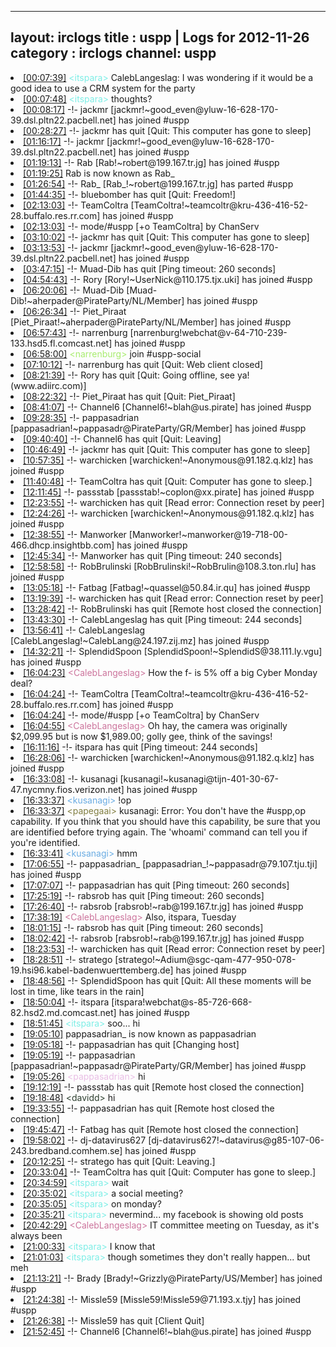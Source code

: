 
---
layout: irclogs
title : uspp | Logs for 2012-11-26
category : irclogs
channel: uspp
---
<li class="logitem"><a href="#00:07:39" name="00:07:39" class="time">[00:07:39]</a> <span class="person" style="color:#7deee6">&lt;itspara&gt;</span> CalebLangeslag: I was wondering if it would be a good idea to use a CRM system for the party </li>
<li class="logitem"><a href="#00:07:48" name="00:07:48" class="time">[00:07:48]</a> <span class="person" style="color:#7deee6">&lt;itspara&gt;</span> thoughts? </li>
<li class="logitem"><a href="#00:08:17" name="00:08:17" class="time">[00:08:17]</a> -!- <span class="join">jackmr</span> [jackmr!~good_even@yluw-16-628-170-39.dsl.pltn22.pacbell.net] has joined #uspp </li>
<li class="logitem"><a href="#00:28:27" name="00:28:27" class="time">[00:28:27]</a> -!- <span class="quit">jackmr</span> has quit [Quit: This computer has gone to sleep] </li>
<li class="logitem"><a href="#01:16:17" name="01:16:17" class="time">[01:16:17]</a> -!- <span class="join">jackmr</span> [jackmr!~good_even@yluw-16-628-170-39.dsl.pltn22.pacbell.net] has joined #uspp </li>
<li class="logitem"><a href="#01:19:13" name="01:19:13" class="time">[01:19:13]</a> -!- <span class="join">Rab</span> [Rab!~robert@199.167.tr.jg] has joined #uspp </li>
<li class="logitem"><a href="#01:19:25" name="01:19:25" class="time">[01:19:25]</a> <span class="nick">Rab</span> is now known as <span class="nick">Rab_</span> </li>
<li class="logitem"><a href="#01:26:54" name="01:26:54" class="time">[01:26:54]</a> -!- <span class="part">Rab_</span> [Rab_!~robert@199.167.tr.jg] has parted #uspp </li>
<li class="logitem"><a href="#01:44:35" name="01:44:35" class="time">[01:44:35]</a> -!- <span class="quit">bluebomber</span> has quit [Quit: Freedom!] </li>
<li class="logitem"><a href="#02:13:03" name="02:13:03" class="time">[02:13:03]</a> -!- <span class="join">TeamColtra</span> [TeamColtra!~teamcoltr@kru-436-416-52-28.buffalo.res.rr.com] has joined #uspp </li>
<li class="logitem"><a href="#02:13:03" name="02:13:03" class="time">[02:13:03]</a> -!- mode/<span class="mode">#uspp</span> [+o TeamColtra] by ChanServ </li>
<li class="logitem"><a href="#03:10:02" name="03:10:02" class="time">[03:10:02]</a> -!- <span class="quit">jackmr</span> has quit [Quit: This computer has gone to sleep] </li>
<li class="logitem"><a href="#03:13:53" name="03:13:53" class="time">[03:13:53]</a> -!- <span class="join">jackmr</span> [jackmr!~good_even@yluw-16-628-170-39.dsl.pltn22.pacbell.net] has joined #uspp </li>
<li class="logitem"><a href="#03:47:15" name="03:47:15" class="time">[03:47:15]</a> -!- <span class="quit">Muad-Dib</span> has quit [Ping timeout: 260 seconds] </li>
<li class="logitem"><a href="#04:54:43" name="04:54:43" class="time">[04:54:43]</a> -!- <span class="join">Rory</span> [Rory!~UserNick@110.175.tjx.uki] has joined #uspp </li>
<li class="logitem"><a href="#06:20:06" name="06:20:06" class="time">[06:20:06]</a> -!- <span class="join">Muad-Dib</span> [Muad-Dib!~aherpader@PirateParty/NL/Member] has joined #uspp </li>
<li class="logitem"><a href="#06:26:34" name="06:26:34" class="time">[06:26:34]</a> -!- <span class="join">Piet_Piraat</span> [Piet_Piraat!~aherpader@PirateParty/NL/Member] has joined #uspp </li>
<li class="logitem"><a href="#06:57:43" name="06:57:43" class="time">[06:57:43]</a> -!- <span class="join">narrenburg</span> [narrenburg!webchat@v-64-710-239-133.hsd5.fl.comcast.net] has joined #uspp </li>
<li class="logitem"><a href="#06:58:00" name="06:58:00" class="time">[06:58:00]</a> <span class="person" style="color:#a8ec6e">&lt;narrenburg&gt;</span> join #uspp-social </li>
<li class="logitem"><a href="#07:10:12" name="07:10:12" class="time">[07:10:12]</a> -!- <span class="quit">narrenburg</span> has quit [Quit: Web client closed] </li>
<li class="logitem"><a href="#08:21:39" name="08:21:39" class="time">[08:21:39]</a> -!- <span class="quit">Rory</span> has quit [Quit: Going offline, see ya! (www.adiirc.com)] </li>
<li class="logitem"><a href="#08:22:32" name="08:22:32" class="time">[08:22:32]</a> -!- <span class="quit">Piet_Piraat</span> has quit [Quit: Piet_Piraat] </li>
<li class="logitem"><a href="#08:41:07" name="08:41:07" class="time">[08:41:07]</a> -!- <span class="join">Channel6</span> [Channel6!~blah@us.pirate] has joined #uspp </li>
<li class="logitem"><a href="#09:28:35" name="09:28:35" class="time">[09:28:35]</a> -!- <span class="join">pappasadrian</span> [pappasadrian!~pappasadr@PirateParty/GR/Member] has joined #uspp </li>
<li class="logitem"><a href="#09:40:40" name="09:40:40" class="time">[09:40:40]</a> -!- <span class="quit">Channel6</span> has quit [Quit: Leaving] </li>
<li class="logitem"><a href="#10:46:49" name="10:46:49" class="time">[10:46:49]</a> -!- <span class="quit">jackmr</span> has quit [Quit: This computer has gone to sleep] </li>
<li class="logitem"><a href="#10:57:35" name="10:57:35" class="time">[10:57:35]</a> -!- <span class="join">warchicken</span> [warchicken!~Anonymous@91.182.q.klz] has joined #uspp </li>
<li class="logitem"><a href="#11:40:48" name="11:40:48" class="time">[11:40:48]</a> -!- <span class="quit">TeamColtra</span> has quit [Quit: Computer has gone to sleep.] </li>
<li class="logitem"><a href="#12:11:45" name="12:11:45" class="time">[12:11:45]</a> -!- <span class="join">passstab</span> [passstab!~coplon@xx.pirate] has joined #uspp </li>
<li class="logitem"><a href="#12:23:55" name="12:23:55" class="time">[12:23:55]</a> -!- <span class="quit">warchicken</span> has quit [Read error: Connection reset by peer] </li>
<li class="logitem"><a href="#12:24:26" name="12:24:26" class="time">[12:24:26]</a> -!- <span class="join">warchicken</span> [warchicken!~Anonymous@91.182.q.klz] has joined #uspp </li>
<li class="logitem"><a href="#12:38:55" name="12:38:55" class="time">[12:38:55]</a> -!- <span class="join">Manworker</span> [Manworker!~manworker@19-718-00-466.dhcp.insightbb.com] has joined #uspp </li>
<li class="logitem"><a href="#12:45:34" name="12:45:34" class="time">[12:45:34]</a> -!- <span class="quit">Manworker</span> has quit [Ping timeout: 240 seconds] </li>
<li class="logitem"><a href="#12:58:58" name="12:58:58" class="time">[12:58:58]</a> -!- <span class="join">RobBrulinski</span> [RobBrulinski!~RobBrulin@108.3.ton.rlu] has joined #uspp </li>
<li class="logitem"><a href="#13:05:18" name="13:05:18" class="time">[13:05:18]</a> -!- <span class="join">Fatbag</span> [Fatbag!~quassel@50.84.ir.qu] has joined #uspp </li>
<li class="logitem"><a href="#13:19:39" name="13:19:39" class="time">[13:19:39]</a> -!- <span class="quit">warchicken</span> has quit [Read error: Connection reset by peer] </li>
<li class="logitem"><a href="#13:28:42" name="13:28:42" class="time">[13:28:42]</a> -!- <span class="quit">RobBrulinski</span> has quit [Remote host closed the connection] </li>
<li class="logitem"><a href="#13:43:30" name="13:43:30" class="time">[13:43:30]</a> -!- <span class="quit">CalebLangeslag</span> has quit [Ping timeout: 244 seconds] </li>
<li class="logitem"><a href="#13:56:41" name="13:56:41" class="time">[13:56:41]</a> -!- <span class="join">CalebLangeslag</span> [CalebLangeslag!~CalebLang@24.197.zij.mz] has joined #uspp </li>
<li class="logitem"><a href="#14:32:21" name="14:32:21" class="time">[14:32:21]</a> -!- <span class="join">SplendidSpoon</span> [SplendidSpoon!~SplendidS@38.111.ly.vgu] has joined #uspp </li>
<li class="logitem"><a href="#16:04:23" name="16:04:23" class="time">[16:04:23]</a> <span class="person" style="color:#cc749c">&lt;CalebLangeslag&gt;</span> How the f- is 5% off a big Cyber Monday deal? </li>
<li class="logitem"><a href="#16:04:24" name="16:04:24" class="time">[16:04:24]</a> -!- <span class="join">TeamColtra</span> [TeamColtra!~teamcoltr@kru-436-416-52-28.buffalo.res.rr.com] has joined #uspp </li>
<li class="logitem"><a href="#16:04:24" name="16:04:24" class="time">[16:04:24]</a> -!- mode/<span class="mode">#uspp</span> [+o TeamColtra] by ChanServ </li>
<li class="logitem"><a href="#16:04:55" name="16:04:55" class="time">[16:04:55]</a> <span class="person" style="color:#cc749c">&lt;CalebLangeslag&gt;</span> Oh hay, the camera was originally $2,099.95 but is now $1,989.00; golly gee, think of the savings! </li>
<li class="logitem"><a href="#16:11:16" name="16:11:16" class="time">[16:11:16]</a> -!- <span class="quit">itspara</span> has quit [Ping timeout: 244 seconds] </li>
<li class="logitem"><a href="#16:28:06" name="16:28:06" class="time">[16:28:06]</a> -!- <span class="join">warchicken</span> [warchicken!~Anonymous@91.182.q.klz] has joined #uspp </li>
<li class="logitem"><a href="#16:33:08" name="16:33:08" class="time">[16:33:08]</a> -!- <span class="join">kusanagi</span> [kusanagi!~kusanagi@tijn-401-30-67-47.nycmny.fios.verizon.net] has joined #uspp </li>
<li class="logitem"><a href="#16:33:37" name="16:33:37" class="time">[16:33:37]</a> <span class="person" style="color:#6aace3">&lt;kusanagi&gt;</span> !op </li>
<li class="logitem"><a href="#16:33:37" name="16:33:37" class="time">[16:33:37]</a> <span class="person" style="color:#817e41">&lt;papegaai&gt;</span> kusanagi: Error: You don't have the #uspp,op capability. If you think that you should have this capability, be sure that you are identified before trying again. The 'whoami' command can tell you if you're identified. </li>
<li class="logitem"><a href="#16:33:41" name="16:33:41" class="time">[16:33:41]</a> <span class="person" style="color:#6aace3">&lt;kusanagi&gt;</span> hmm </li>
<li class="logitem"><a href="#17:06:55" name="17:06:55" class="time">[17:06:55]</a> -!- <span class="join">pappasadrian_</span> [pappasadrian_!~pappasadr@79.107.tju.tji] has joined #uspp </li>
<li class="logitem"><a href="#17:07:07" name="17:07:07" class="time">[17:07:07]</a> -!- <span class="quit">pappasadrian</span> has quit [Ping timeout: 260 seconds] </li>
<li class="logitem"><a href="#17:25:19" name="17:25:19" class="time">[17:25:19]</a> -!- <span class="quit">rabsrob</span> has quit [Ping timeout: 260 seconds] </li>
<li class="logitem"><a href="#17:26:40" name="17:26:40" class="time">[17:26:40]</a> -!- <span class="join">rabsrob</span> [rabsrob!~rab@199.167.tr.jg] has joined #uspp </li>
<li class="logitem"><a href="#17:38:19" name="17:38:19" class="time">[17:38:19]</a> <span class="person" style="color:#cc749c">&lt;CalebLangeslag&gt;</span> Also, itspara, Tuesday </li>
<li class="logitem"><a href="#18:01:15" name="18:01:15" class="time">[18:01:15]</a> -!- <span class="quit">rabsrob</span> has quit [Ping timeout: 260 seconds] </li>
<li class="logitem"><a href="#18:02:42" name="18:02:42" class="time">[18:02:42]</a> -!- <span class="join">rabsrob</span> [rabsrob!~rab@199.167.tr.jg] has joined #uspp </li>
<li class="logitem"><a href="#18:23:53" name="18:23:53" class="time">[18:23:53]</a> -!- <span class="quit">warchicken</span> has quit [Read error: Connection reset by peer] </li>
<li class="logitem"><a href="#18:28:51" name="18:28:51" class="time">[18:28:51]</a> -!- <span class="join">stratego</span> [stratego!~Adium@sgc-qam-477-950-078-19.hsi96.kabel-badenwuerttemberg.de] has joined #uspp </li>
<li class="logitem"><a href="#18:48:56" name="18:48:56" class="time">[18:48:56]</a> -!- <span class="quit">SplendidSpoon</span> has quit [Quit: All these moments will be lost in time, like tears in the rain] </li>
<li class="logitem"><a href="#18:50:04" name="18:50:04" class="time">[18:50:04]</a> -!- <span class="join">itspara</span> [itspara!webchat@s-85-726-668-82.hsd2.md.comcast.net] has joined #uspp </li>
<li class="logitem"><a href="#18:51:45" name="18:51:45" class="time">[18:51:45]</a> <span class="person" style="color:#7deee6">&lt;itspara&gt;</span> soo... hi </li>
<li class="logitem"><a href="#19:05:10" name="19:05:10" class="time">[19:05:10]</a> <span class="nick">pappasadrian_</span> is now known as <span class="nick">pappasadrian</span> </li>
<li class="logitem"><a href="#19:05:18" name="19:05:18" class="time">[19:05:18]</a> -!- <span class="quit">pappasadrian</span> has quit [Changing host] </li>
<li class="logitem"><a href="#19:05:19" name="19:05:19" class="time">[19:05:19]</a> -!- <span class="join">pappasadrian</span> [pappasadrian!~pappasadr@PirateParty/GR/Member] has joined #uspp </li>
<li class="logitem"><a href="#19:05:26" name="19:05:26" class="time">[19:05:26]</a> <span class="person" style="color:#e9bee5">&lt;pappasadrian&gt;</span> hi </li>
<li class="logitem"><a href="#19:12:19" name="19:12:19" class="time">[19:12:19]</a> -!- <span class="quit">passstab</span> has quit [Remote host closed the connection] </li>
<li class="logitem"><a href="#19:18:48" name="19:18:48" class="time">[19:18:48]</a> <span class="person" style="color:#2d3f2f">&lt;davidd&gt;</span> hi </li>
<li class="logitem"><a href="#19:33:55" name="19:33:55" class="time">[19:33:55]</a> -!- <span class="quit">pappasadrian</span> has quit [Remote host closed the connection] </li>
<li class="logitem"><a href="#19:45:47" name="19:45:47" class="time">[19:45:47]</a> -!- <span class="quit">Fatbag</span> has quit [Remote host closed the connection] </li>
<li class="logitem"><a href="#19:58:02" name="19:58:02" class="time">[19:58:02]</a> -!- <span class="join">dj-datavirus627</span> [dj-datavirus627!~datavirus@g85-107-06-243.bredband.comhem.se] has joined #uspp </li>
<li class="logitem"><a href="#20:12:25" name="20:12:25" class="time">[20:12:25]</a> -!- <span class="quit">stratego</span> has quit [Quit: Leaving.] </li>
<li class="logitem"><a href="#20:33:04" name="20:33:04" class="time">[20:33:04]</a> -!- <span class="quit">TeamColtra</span> has quit [Quit: Computer has gone to sleep.] </li>
<li class="logitem"><a href="#20:34:59" name="20:34:59" class="time">[20:34:59]</a> <span class="person" style="color:#7deee6">&lt;itspara&gt;</span> wait </li>
<li class="logitem"><a href="#20:35:02" name="20:35:02" class="time">[20:35:02]</a> <span class="person" style="color:#7deee6">&lt;itspara&gt;</span> a social meeting? </li>
<li class="logitem"><a href="#20:35:05" name="20:35:05" class="time">[20:35:05]</a> <span class="person" style="color:#7deee6">&lt;itspara&gt;</span> on monday? </li>
<li class="logitem"><a href="#20:35:21" name="20:35:21" class="time">[20:35:21]</a> <span class="person" style="color:#7deee6">&lt;itspara&gt;</span> nevermind... my facebook is showing old posts </li>
<li class="logitem"><a href="#20:42:29" name="20:42:29" class="time">[20:42:29]</a> <span class="person" style="color:#cc749c">&lt;CalebLangeslag&gt;</span> IT committee meeting on Tuesday, as it's always been </li>
<li class="logitem"><a href="#21:00:33" name="21:00:33" class="time">[21:00:33]</a> <span class="person" style="color:#7deee6">&lt;itspara&gt;</span> I know that </li>
<li class="logitem"><a href="#21:01:03" name="21:01:03" class="time">[21:01:03]</a> <span class="person" style="color:#7deee6">&lt;itspara&gt;</span> though sometimes they don't really happen... but meh </li>
<li class="logitem"><a href="#21:13:21" name="21:13:21" class="time">[21:13:21]</a> -!- <span class="join">Brady</span> [Brady!~Grizzly@PirateParty/US/Member] has joined #uspp </li>
<li class="logitem"><a href="#21:24:38" name="21:24:38" class="time">[21:24:38]</a> -!- <span class="join">Missle59</span> [Missle59!Missle59@71.193.x.tjy] has joined #uspp </li>
<li class="logitem"><a href="#21:26:38" name="21:26:38" class="time">[21:26:38]</a> -!- <span class="quit">Missle59</span> has quit [Client Quit] </li>
<li class="logitem"><a href="#21:52:45" name="21:52:45" class="time">[21:52:45]</a> -!- <span class="join">Channel6</span> [Channel6!~blah@us.pirate] has joined #uspp </li>


